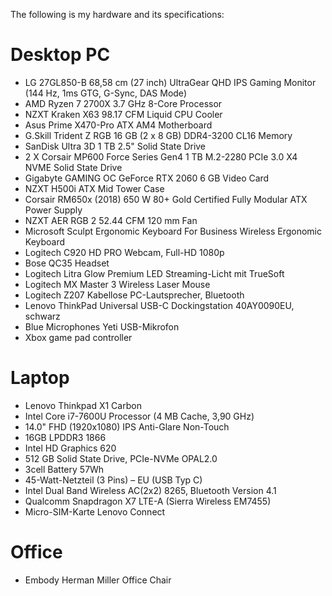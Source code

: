 The following is my hardware and its specifications: 

# Desktop PC

- LG 27GL850-B 68,58 cm (27 inch) UltraGear QHD IPS Gaming Monitor (144 Hz, 1ms GTG, G-Sync, DAS Mode)
- AMD Ryzen 7 2700X 3.7 GHz 8-Core Processor
- NZXT Kraken X63 98.17 CFM Liquid CPU Cooler
- Asus Prime X470-Pro ATX AM4 Motherboard
- G.Skill Trident Z RGB 16 GB (2 x 8 GB) DDR4-3200 CL16 Memory
- SanDisk Ultra 3D 1 TB 2.5" Solid State Drive
- 2 X Corsair MP600 Force Series Gen4 1 TB M.2-2280 PCIe 3.0 X4 NVME Solid State Drive
- Gigabyte GAMING OC GeForce RTX 2060 6 GB Video Card	
- NZXT H500i ATX Mid Tower Case
- Corsair RM650x (2018) 650 W 80+ Gold Certified Fully Modular ATX Power Supply
- NZXT AER RGB 2 52.44 CFM 120 mm Fan
- Microsoft Sculpt Ergonomic Keyboard For Business Wireless Ergonomic Keyboard
- Logitech C920 HD PRO Webcam, Full-HD 1080p
- Bose QC35  Headset
- Logitech Litra Glow Premium LED Streaming-Licht mit TrueSoft
- Logitech MX Master 3 Wireless Laser Mouse
- Logitech Z207 Kabellose PC-Lautsprecher, Bluetooth
- Lenovo ThinkPad Universal USB-C Dockingstation 40AY0090EU, schwarz
- Blue Microphones Yeti USB-Mikrofon 
- Xbox game pad controller

# Laptop

- Lenovo Thinkpad X1 Carbon 
- Intel Core i7-7600U Processor (4 MB Cache, 3,90 GHz)
- 14.0" FHD (1920x1080) IPS Anti-Glare Non-Touch
- 16GB LPDDR3 1866
- Intel HD Graphics 620
- 512 GB Solid State Drive, PCIe-NVMe OPAL2.0
- 3cell Battery 57Wh
- 45-Watt-Netzteil (3 Pins) – EU (USB Typ C)
- Intel Dual Band Wireless AC(2x2) 8265, Bluetooth Version 4.1
- Qualcomm Snapdragon X7 LTE-A (Sierra Wireless EM7455)
- Micro-SIM-Karte Lenovo Connect

# Office 

- Embody Herman Miller Office Chair